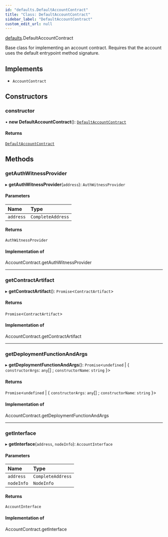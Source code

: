 ```yaml
---
id: "defaults.DefaultAccountContract"
title: "Class: DefaultAccountContract"
sidebar_label: "DefaultAccountContract"
custom_edit_url: null
---
```


[defaults](../modules/defaults.md).DefaultAccountContract

Base class for implementing an account contract. Requires that the account uses the
default entrypoint method signature.

## Implements

- `AccountContract`

## Constructors

### constructor

• **new DefaultAccountContract**(): [`DefaultAccountContract`](defaults.DefaultAccountContract.md)

#### Returns

[`DefaultAccountContract`](defaults.DefaultAccountContract.md)

## Methods

### getAuthWitnessProvider

▸ **getAuthWitnessProvider**(`address`): `AuthWitnessProvider`

#### Parameters

| Name | Type |
| :------ | :------ |
| `address` | `CompleteAddress` |

#### Returns

`AuthWitnessProvider`

#### Implementation of

AccountContract.getAuthWitnessProvider

___

### getContractArtifact

▸ **getContractArtifact**(): `Promise`\<`ContractArtifact`\>

#### Returns

`Promise`\<`ContractArtifact`\>

#### Implementation of

AccountContract.getContractArtifact

___

### getDeploymentFunctionAndArgs

▸ **getDeploymentFunctionAndArgs**(): `Promise`\<`undefined` \| \{ `constructorArgs`: `any`[] ; `constructorName`: `string`  }\>

#### Returns

`Promise`\<`undefined` \| \{ `constructorArgs`: `any`[] ; `constructorName`: `string`  }\>

#### Implementation of

AccountContract.getDeploymentFunctionAndArgs

___

### getInterface

▸ **getInterface**(`address`, `nodeInfo`): `AccountInterface`

#### Parameters

| Name | Type |
| :------ | :------ |
| `address` | `CompleteAddress` |
| `nodeInfo` | `NodeInfo` |

#### Returns

`AccountInterface`

#### Implementation of

AccountContract.getInterface
